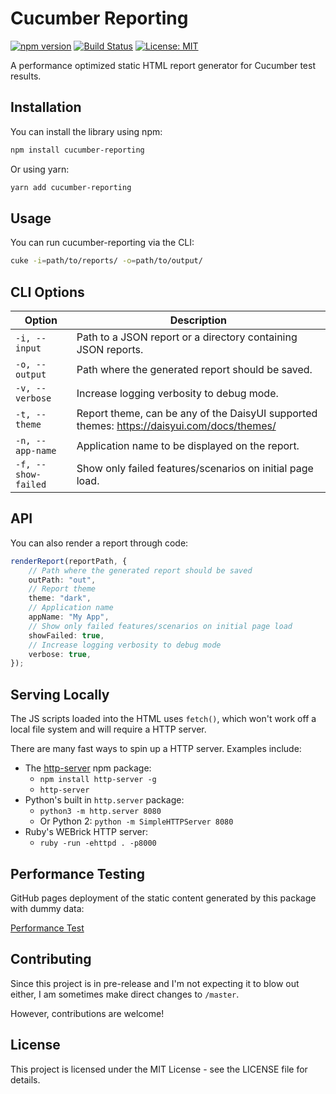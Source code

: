 # Cucumber Reporting

[![npm version](https://badge.fury.io/js/cucumber-reporting.svg)](https://badge.fury.io/js/cucumber-reporting)
[![Build Status](https://github.com/marutsuki/cucumber-reporting/actions/workflows/npm-publish.yml/badge.svg)](https://github.com/marutsuki/cucumber-reporting)
[![License: MIT](https://img.shields.io/badge/License-MIT-yellow.svg)](https://opensource.org/licenses/MIT)


A performance optimized static HTML report generator for Cucumber test results.

## Installation

You can install the library using npm:

```bash
npm install cucumber-reporting
```

Or using yarn:

```bash
yarn add cucumber-reporting
```

## Usage

You can run cucumber-reporting via the CLI:
```bash
cuke -i=path/to/reports/ -o=path/to/output/
```

## CLI Options

| Option | Description |
| --- | --- |
| `-i, --input` | Path to a JSON report or a directory containing JSON reports. |
| `-o, --output` | Path where the generated report should be saved. |
| `-v, --verbose` | Increase logging verbosity to debug mode. |
| `-t, --theme` | Report theme, can be any of the DaisyUI supported themes: https://daisyui.com/docs/themes/ |
| `-n, --app-name` | Application name to be displayed on the report. |
| `-f, --show-failed` | Show only failed features/scenarios on initial page load. |

## API

You can also render a report through code:

```typescript
renderReport(reportPath, {
    // Path where the generated report should be saved
    outPath: "out",
    // Report theme
    theme: "dark",
    // Application name
    appName: "My App",
    // Show only failed features/scenarios on initial page load
    showFailed: true,
    // Increase logging verbosity to debug mode
    verbose: true,
});
```

## Serving Locally

The JS scripts loaded into the HTML uses `fetch()`, which won't work off a local file system and will require a HTTP server.

There are many fast ways to spin up a HTTP server. Examples include:

- The [http-server](https://www.npmjs.com/package/http-server) npm package:
  - `npm install http-server -g`
  - `http-server`
- Python's built in `http.server` package:
  - `python3 -m http.server 8080`
  - Or Python 2: `python -m SimpleHTTPServer 8080`
- Ruby's WEBrick HTTP server:
  - `ruby -run -ehttpd . -p8000`

## Performance Testing

GitHub pages deployment of the static content generated by this package with dummy data:

[Performance Test](https://marutsuki.github.io/cucumber-reporting-perf-test/)

## Contributing

Since this project is in pre-release and I'm not expecting it to blow out either, I am sometimes make direct changes to `/master`.

However, contributions are welcome!

## License
This project is licensed under the MIT License - see the LICENSE file for details.